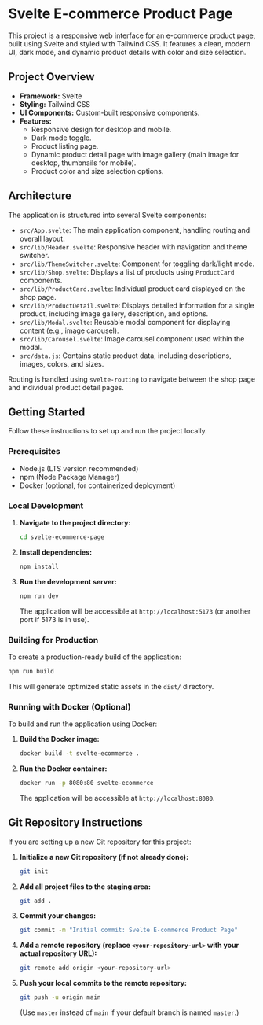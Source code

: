 # Svelte E-commerce Product Page

This project is a responsive web interface for an e-commerce product page, built using Svelte and styled with Tailwind CSS. It features a clean, modern UI, dark mode, and dynamic product details with color and size selection.

## Project Overview

-   **Framework:** Svelte
-   **Styling:** Tailwind CSS
-   **UI Components:** Custom-built responsive components.
-   **Features:**
    -   Responsive design for desktop and mobile.
    -   Dark mode toggle.
    -   Product listing page.
    -   Dynamic product detail page with image gallery (main image for desktop, thumbnails for mobile).
    -   Product color and size selection options.

## Architecture

The application is structured into several Svelte components:

-   `src/App.svelte`: The main application component, handling routing and overall layout.
-   `src/lib/Header.svelte`: Responsive header with navigation and theme switcher.
-   `src/lib/ThemeSwitcher.svelte`: Component for toggling dark/light mode.
-   `src/lib/Shop.svelte`: Displays a list of products using `ProductCard` components.
-   `src/lib/ProductCard.svelte`: Individual product card displayed on the shop page.
-   `src/lib/ProductDetail.svelte`: Displays detailed information for a single product, including image gallery, description, and options.
-   `src/lib/Modal.svelte`: Reusable modal component for displaying content (e.g., image carousel).
-   `src/lib/Carousel.svelte`: Image carousel component used within the modal.
-   `src/data.js`: Contains static product data, including descriptions, images, colors, and sizes.

Routing is handled using `svelte-routing` to navigate between the shop page and individual product detail pages.

## Getting Started

Follow these instructions to set up and run the project locally.

### Prerequisites

-   Node.js (LTS version recommended)
-   npm (Node Package Manager)
-   Docker (optional, for containerized deployment)

### Local Development

1.  **Navigate to the project directory:**
    ```bash
    cd svelte-ecommerce-page
    ```

2.  **Install dependencies:**
    ```bash
    npm install
    ```

3.  **Run the development server:**
    ```bash
    npm run dev
    ```
    The application will be accessible at `http://localhost:5173` (or another port if 5173 is in use).

### Building for Production

To create a production-ready build of the application:

```bash
npm run build
```

This will generate optimized static assets in the `dist/` directory.

### Running with Docker (Optional)

To build and run the application using Docker:

1.  **Build the Docker image:**
    ```bash
    docker build -t svelte-ecommerce .
    ```

2.  **Run the Docker container:**
    ```bash
    docker run -p 8080:80 svelte-ecommerce
    ```
    The application will be accessible at `http://localhost:8080`.

## Git Repository Instructions

If you are setting up a new Git repository for this project:

1.  **Initialize a new Git repository (if not already done):**
    ```bash
    git init
    ```

2.  **Add all project files to the staging area:**
    ```bash
    git add .
    ```

3.  **Commit your changes:**
    ```bash
    git commit -m "Initial commit: Svelte E-commerce Product Page"
    ```

4.  **Add a remote repository (replace `<your-repository-url>` with your actual repository URL):**
    ```bash
    git remote add origin <your-repository-url>
    ```

5.  **Push your local commits to the remote repository:**
    ```bash
    git push -u origin main
    ```
    (Use `master` instead of `main` if your default branch is named `master`.)
